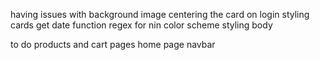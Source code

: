 having issues with background image
centering the card on login
styling cards
get date function
regex for nin
color scheme
styling body


to do
products and cart pages
home page
navbar